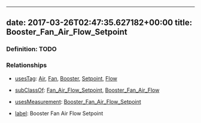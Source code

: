 
---
date: 2017-03-26T02:47:35.627182+00:00
title: Booster_Fan_Air_Flow_Setpoint
---
### Definition: TODO

### Relationships

* [usesTag](https://brickschema.org/schema/1.0/BrickFrame#usesTag): [Air](https://brickschema.org/schema/1.0/BrickTag#Air), [Fan](https://brickschema.org/schema/1.0/BrickTag#Fan), [Booster](https://brickschema.org/schema/1.0/BrickTag#Booster), [Setpoint](https://brickschema.org/schema/1.0/BrickTag#Setpoint), [Flow](https://brickschema.org/schema/1.0/BrickTag#Flow)

* [subClassOf](http://www.w3.org/2000/01/rdf-schema#subClassOf): [Fan_Air_Flow_Setpoint](https://brickschema.org/schema/1.0/Brick#Fan_Air_Flow_Setpoint), [Booster_Fan_Air_Flow](https://brickschema.org/schema/1.0/Brick#Booster_Fan_Air_Flow)

* [usesMeasurement](https://brickschema.org/schema/1.0/BrickFrame#usesMeasurement): [Booster_Fan_Air_Flow_Setpoint](https://brickschema.org/schema/1.0/Brick#Booster_Fan_Air_Flow_Setpoint)

* [label](http://www.w3.org/2000/01/rdf-schema#label): Booster Fan Air Flow Setpoint
